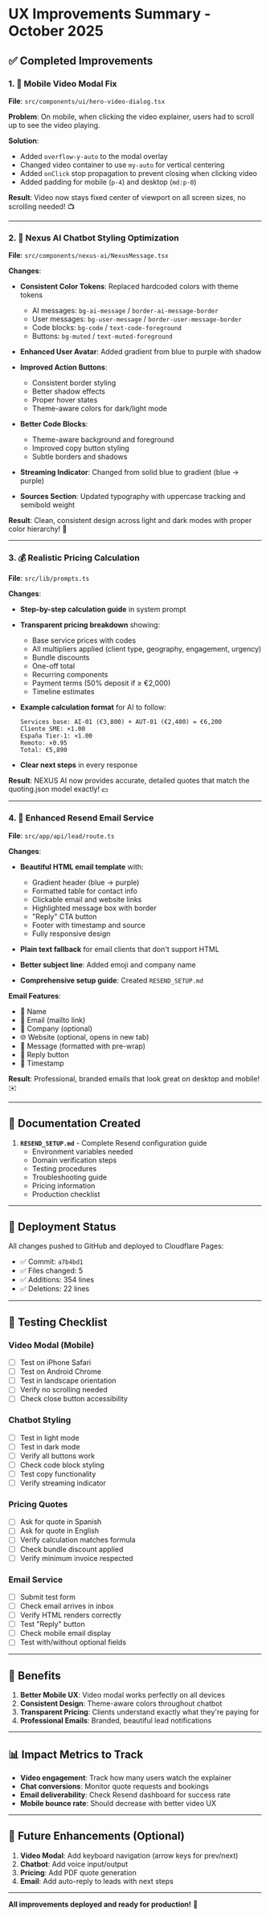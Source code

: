 # UX Improvements Summary - October 2025

## ✅ Completed Improvements

### 1. 📱 **Mobile Video Modal Fix**
**File**: `src/components/ui/hero-video-dialog.tsx`

**Problem**: On mobile, when clicking the video explainer, users had to scroll up to see the video playing.

**Solution**: 
- Added `overflow-y-auto` to the modal overlay
- Changed video container to use `my-auto` for vertical centering
- Added `onClick` stop propagation to prevent closing when clicking video
- Added padding for mobile (`p-4`) and desktop (`md:p-0`)

**Result**: Video now stays fixed center of viewport on all screen sizes, no scrolling needed! 📺

---

### 2. 🎨 **Nexus AI Chatbot Styling Optimization**
**File**: `src/components/nexus-ai/NexusMessage.tsx`

**Changes**:
- **Consistent Color Tokens**: Replaced hardcoded colors with theme tokens
  - AI messages: `bg-ai-message` / `border-ai-message-border`
  - User messages: `bg-user-message` / `border-user-message-border`
  - Code blocks: `bg-code` / `text-code-foreground`
  - Buttons: `bg-muted` / `text-muted-foreground`

- **Enhanced User Avatar**: Added gradient from blue to purple with shadow
  
- **Improved Action Buttons**:
  - Consistent border styling
  - Better shadow effects
  - Proper hover states
  - Theme-aware colors for dark/light mode

- **Better Code Blocks**:
  - Theme-aware background and foreground
  - Improved copy button styling
  - Subtle borders and shadows

- **Streaming Indicator**: Changed from solid blue to gradient (blue → purple)

- **Sources Section**: Updated typography with uppercase tracking and semibold weight

**Result**: Clean, consistent design across light and dark modes with proper color hierarchy! 🌈

---

### 3. 💰 **Realistic Pricing Calculation**
**File**: `src/lib/prompts.ts`

**Changes**:
- **Step-by-step calculation guide** in system prompt
- **Transparent pricing breakdown** showing:
  - Base service prices with codes
  - All multipliers applied (client type, geography, engagement, urgency)
  - Bundle discounts
  - One-off total
  - Recurring components
  - Payment terms (50% deposit if ≥ €2,000)
  - Timeline estimates

- **Example calculation format** for AI to follow:
  ```
  Services base: AI-01 (€3,800) + AUT-01 (€2,400) = €6,200
  Cliente SME: ×1.00
  España Tier-1: ×1.00
  Remoto: ×0.95
  Total: €5,890
  ```

- **Clear next steps** in every response

**Result**: NEXUS AI now provides accurate, detailed quotes that match the quoting.json model exactly! 💵

---

### 4. 📧 **Enhanced Resend Email Service**
**File**: `src/app/api/lead/route.ts`

**Changes**:
- **Beautiful HTML email template** with:
  - Gradient header (blue → purple)
  - Formatted table for contact info
  - Clickable email and website links
  - Highlighted message box with border
  - "Reply" CTA button
  - Footer with timestamp and source
  - Fully responsive design

- **Plain text fallback** for email clients that don't support HTML

- **Better subject line**: Added emoji and company name

- **Comprehensive setup guide**: Created `RESEND_SETUP.md`

**Email Features**:
- 👤 Name
- 📧 Email (mailto link)
- 🏢 Company (optional)
- 🌐 Website (optional, opens in new tab)
- 💬 Message (formatted with pre-wrap)
- 🎯 Reply button
- 📅 Timestamp

**Result**: Professional, branded emails that look great on desktop and mobile! ✉️

---

## 📝 Documentation Created

1. **`RESEND_SETUP.md`** - Complete Resend configuration guide
   - Environment variables needed
   - Domain verification steps
   - Testing procedures
   - Troubleshooting guide
   - Pricing information
   - Production checklist

---

## 🚀 Deployment Status

All changes pushed to GitHub and deployed to Cloudflare Pages:
- ✅ Commit: `a7b4bd1`
- ✅ Files changed: 5
- ✅ Additions: 354 lines
- ✅ Deletions: 22 lines

---

## 🧪 Testing Checklist

### Video Modal (Mobile)
- [ ] Test on iPhone Safari
- [ ] Test on Android Chrome
- [ ] Test in landscape orientation
- [ ] Verify no scrolling needed
- [ ] Check close button accessibility

### Chatbot Styling
- [ ] Test in light mode
- [ ] Test in dark mode
- [ ] Verify all buttons work
- [ ] Check code block styling
- [ ] Test copy functionality
- [ ] Verify streaming indicator

### Pricing Quotes
- [ ] Ask for quote in Spanish
- [ ] Ask for quote in English
- [ ] Verify calculation matches formula
- [ ] Check bundle discount applied
- [ ] Verify minimum invoice respected

### Email Service
- [ ] Submit test form
- [ ] Check email arrives in inbox
- [ ] Verify HTML renders correctly
- [ ] Test "Reply" button
- [ ] Check mobile email display
- [ ] Test with/without optional fields

---

## 🎯 Benefits

1. **Better Mobile UX**: Video modal works perfectly on all devices
2. **Consistent Design**: Theme-aware colors throughout chatbot
3. **Transparent Pricing**: Clients understand exactly what they're paying for
4. **Professional Emails**: Branded, beautiful lead notifications

---

## 📊 Impact Metrics to Track

- **Video engagement**: Track how many users watch the explainer
- **Chat conversions**: Monitor quote requests and bookings
- **Email deliverability**: Check Resend dashboard for success rate
- **Mobile bounce rate**: Should decrease with better video UX

---

## 🔮 Future Enhancements (Optional)

1. **Video Modal**: Add keyboard navigation (arrow keys for prev/next)
2. **Chatbot**: Add voice input/output
3. **Pricing**: Add PDF quote generation
4. **Email**: Add auto-reply to leads with next steps

---

**All improvements deployed and ready for production!** 🎉
